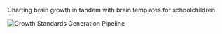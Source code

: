 Charting brain growth in tandem with brain templates for schoolchildren

![Growth Standards Generation Pipeline](https://github.com/zuoxinian/CCS/blob/master/H3/GrowthCharts/gcs-pipeline.png)
